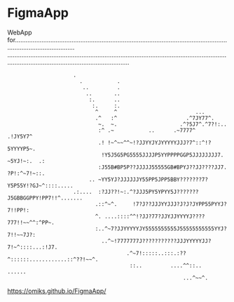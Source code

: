 # FigmaApp
WebApp for..............................................................................................................................................................
.................................................................................................................................................................................................

                         .                                                                          
                           .           .                                                            
                            ..         .                                                            
                             ..       ..                                                            
                              :.      ..                                                            
                               :.     :.                                                            
                                ^     ^                         ...                                 
                                .^   :^                      .^7JY77^.                              
                                 ~.  ~.                    .^?5J7^.^7?!:..                          
                                 :^ .~           ..      .~7777^    .!JY5Y7^                        
                                 .! !~^~~^^~!?JJYYJYJYYYYYJJJ?7^::^!?5YYYYP5~.                      
                                  !Y5J5G5PG5555JJJJP5YYPPPPGGP5JJJJJJJJ7. ~5YJ!~:.  .:              
                                 :J55B#BP5P??JJJJJ55555GB#BPYJ??JJ????JJ7. ?P!:^~7!~::.             
                              .. ~YY5YJ?JJJJJJY55PP5JPP5BBY???????7?Y5P55Y!?GJ~^::::.....           
                         .:....  :?JJ??!~:.^?JJJ5PY5YPYY5J???????J5GBBGGPPY!PP7!!^.......           
                                .::^~^.     !7?J??JJJYYJJJ?J?J?JYPP55PYYJ?7!!PP!:                   
                                ^. ....::::^^!?JJ?77?JJYJJYYYYJ????777!!~~^^:^PP~.                  
                                :..^~7?JJYYYYYJY5555555555J55555555555YYJ?7!!~~7J?:                 
                                  ..^~!7777777J???????????JJJYYYYYJJ?7!~^::::...:!J7.               
                                          .^~7!:::::..:::.:??^::::::............::^??!~~^.          
                                           ::..         ....^^::..                  ......          
                                                            ...^~~^.                                                                                                    
https://omiks.github.io/FigmaApp/
